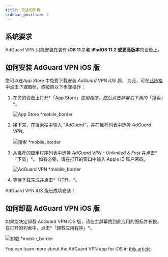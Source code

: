 ```yaml
---
title: 安装和卸载
sidebar_position: 2
---
```


## 系统要求

AdGuard VPN 只能安装在装有 **iOS 11.2 和 iPadOS 11.2 或更高版本**的设备上。

## 如何安装 AdGuard VPN iOS 版

您可以在*App Store* 中免费下载安装 *AdGuard VPN iOS 版*。 为此，可在[此链接](https://agrd.io/ios_vpn)中点击*下载*图标，或按照以下步骤操作：

1. 在您的设备上打开*「App Store」*应用程序，然后点击屏幕右下角的*「搜索」*。

    ![App Store *mobile_border](https://cdn.adguardvpn.com/content/kb/vpn/ios/app-store-en.png)

1. 接下来，在搜索栏中输入 *“AdGuard”*，并在推荐列表中选择 *AdGuard VPN*。

    ![搜索 *mobile_border](https://cdn.adguardvpn.com/content/kb/vpn/ios/search-en.png)

1. 从推荐的应用程序列表中选择 *AdGuard VPN - Unlimited & Fast* 并点击*「下载」*。 如有必要，请在打开的窗口中输入 Apple ID 账户密码。

    ![AdGuard VPN *mobile_border](https://cdn.adguardvpn.com/content/kb/vpn/ios/adguard-vpn-en.png)

1. 等待下载完成并点击*「打开」*。

AdGuard VPN iOS 版已成功安装！

## 如何卸载 AdGuard VPN iOS 版

如果您决定卸载 AdGuard VPN iOS 版，请在主屏幕找到此应用的图标并长按。 在打开的列表中，点击*「卸载应用程序」*。

![卸载 *mobile_border](https://cdn.adguardvpn.com/public/Adguard/kb/vpn-install/deinstall-en.png)

You can learn more about the AdGuard VPN app for iOS in [this article](adguard-vpn-for-ios/overview).
